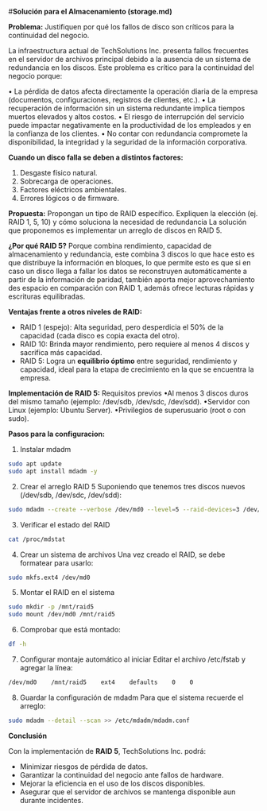 #**Solución para el Almacenamiento (storage.md)**

**Problema:** Justifiquen por qué los fallos de disco son críticos para la continuidad del negocio.

La infraestructura actual de TechSolutions Inc. presenta fallos frecuentes en el servidor de archivos principal debido a la ausencia de un sistema de redundancia en los discos. Este problema es crítico para la continuidad
del negocio porque:

•	La pérdida de datos afecta directamente la operación diaria de la empresa (documentos, configuraciones, registros de clientes, etc.).
•	La recuperación de información sin un sistema redundante implica tiempos muertos elevados y altos costos.
•	El riesgo de interrupción del servicio puede impactar negativamente en la productividad de los empleados y en la confianza de los clientes.
•	No contar con redundancia compromete la disponibilidad, la integridad y la seguridad de la información corporativa.

**Cuando un disco falla se deben a distintos factores:**

1.	Desgaste físico natural.
2.	Sobrecarga de operaciones.
3.	Factores eléctricos ambientales.
4.	Errores lógicos o de firmware.
   
**Propuesta:** Propongan un tipo de RAID específico. Expliquen la elección (ej. RAID 1, 5, 10) y cómo soluciona la necesidad de redundancia
La solución que proponemos es implementar un arreglo de discos en RAID 5.

**¿Por qué RAID 5?**
Porque combina rendimiento, capacidad de almacenamiento y redundancia, este combina 3 discos lo que hace esto es que distribuye la información en bloques, lo que permite esto es que si en caso un disco llega a fallar los datos se reconstruyen automáticamente a partir de la información de paridad, también aporta mejor aprovechamiento des espacio en comparación con RAID 1, además ofrece lecturas rápidas y escrituras equilibradas.

**Ventajas frente a otros niveles de RAID:**
- RAID 1 (espejo): Alta seguridad, pero desperdicia el 50% de la capacidad (cada disco es copia exacta del otro).
- RAID 10: Brinda mayor rendimiento, pero requiere al menos 4 discos y sacrifica más capacidad.
- RAID 5: Logra un **equilibrio óptimo** entre seguridad, rendimiento y capacidad, ideal para la etapa de crecimiento en la que se encuentra la empresa.

**Implementación de RAID 5:**
Requisitos previos
•Al menos 3 discos duros del mismo tamaño (ejemplo: /dev/sdb, /dev/sdc, /dev/sdd).
•Servidor con Linux (ejemplo: Ubuntu Server).
•Privilegios de superusuario (root o con sudo).

**Pasos para la configuracion:**
1. Instalar mdadm
```bash
sudo apt update
sudo apt install mdadm -y
```

2. Crear el arreglo RAID 5
Suponiendo que tenemos tres discos nuevos (/dev/sdb, /dev/sdc, /dev/sdd):

```bash
sudo mdadm --create --verbose /dev/md0 --level=5 --raid-devices=3 /dev/sdb /dev/sdc /dev/sdd
```

3. Verificar el estado del RAID

```bash
cat /proc/mdstat
```

4. Crear un sistema de archivos
Una vez creado el RAID, se debe formatear para usarlo:
```bash
sudo mkfs.ext4 /dev/md0
```

5. Montar el RAID en el sistema
```bash
sudo mkdir -p /mnt/raid5
sudo mount /dev/md0 /mnt/raid5
```

6. Comprobar que está montado:
```bash
df -h
```

7. Configurar montaje automático al iniciar
Editar el archivo /etc/fstab y agregar la línea:
```bash
/dev/md0    /mnt/raid5    ext4    defaults    0    0
```

8. Guardar la configuración de mdadm
Para que el sistema recuerde el arreglo:
```bash
sudo mdadm --detail --scan >> /etc/mdadm/mdadm.conf
```

**Conclusión**

Con la implementación de **RAID 5**, TechSolutions Inc. podrá:
- Minimizar riesgos de pérdida de datos.
- Garantizar la continuidad del negocio ante fallos de hardware.
- Mejorar la eficiencia en el uso de los discos disponibles.
- Asegurar que el servidor de archivos se mantenga disponible aun durante incidentes.


